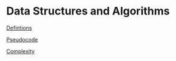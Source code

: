 # Data Structures and Algorithms

[Defintions](definitions.md)

[Pseudocode](pseudocode.md)

[Complexity](complexity.md)